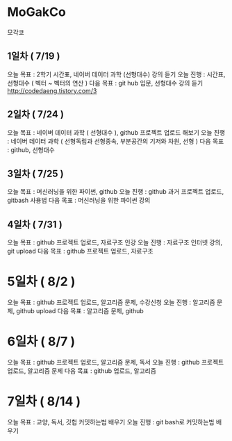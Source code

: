 # MoGakCo
모각코

## 1일차 ( 7/19 )
오늘 목표 : 2학기 시간표, 네이버 데이터 과학 (선형대수) 강의 듣기
오늘 진행 : 시간표, 선형대수 ( 벡터 ~ 벡터의 연산 )
다음 목표 : git hub 입문, 선형대수 강의 듣기
http://codedaeng.tistory.com/3

## 2일차 ( 7/24 )
오늘 목표 : 네이버 데이터 과학 ( 선형대수 ), github 프로젝트 업로드 해보기
오늘 진행 : 네이버 데이터 과학 ( 선형독립과 선형종속, 부분공간의 기저와 차원, 선형  )
다음 목표 : github, 선형대수

## 3일차 ( 7/25 )
오늘 목표 : 머신러닝을 위한 파이썬, github
오늘 진행 : github 과거 프로젝트 업로드, gitbash 사용법
다음 목표 : 머신러닝을 위한 파이썬 강의

## 4일차 ( 7/31 )
오늘 목표 : github 프로젝트 업로드, 자료구조 인강
오늘 진행 : 자료구조 인터넷 강의, git upload
다음 목표 : github 프로젝트 업로드, 자료구조 

# 5일차 ( 8/2 )
오늘 목표 : github 프로젝트 업로드, 알고리즘 문제, 수강신청
오늘 진행 : 알고리즘 문제, github upload
다음 목표 : 알고리즘 문제, github 

# 6일차 ( 8/7 )
오늘 목표 : github 프로젝트 업로드, 알고리즘 문제, 독서
오늘 진행 : github 프로젝트 업로드, 알고리즘 문제
다음 목표 : github 업로드, 알고리즘 

# 7일차 ( 8/14 )
오늘 목표 : 교양, 독서, 깃헙 커밋하는법 배우기
오늘 진행 : git bash로 커밋하는법 배우기
